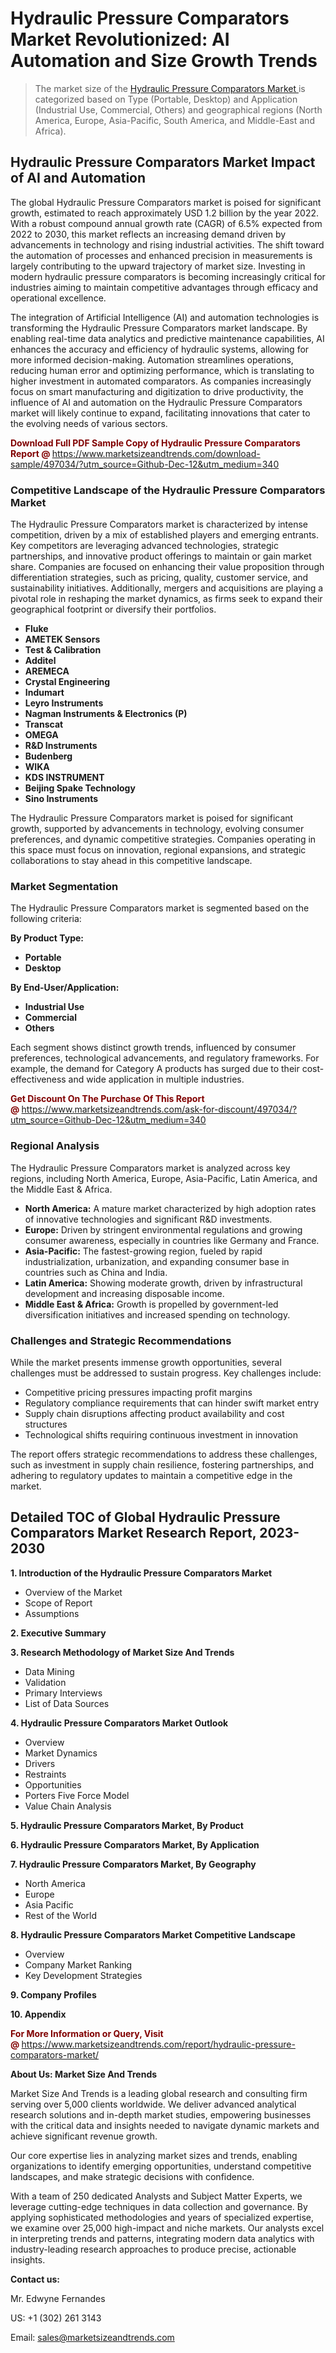<H1>Hydraulic Pressure Comparators Market Revolutionized: AI Automation and Size Growth Trends</H1><blockquote><p>The market size of the <a href="https://www.marketsizeandtrends.com/download-sample/497034/?utm_source=Github-Dec-12&amp;utm_medium=340" target="_blank">Hydraulic Pressure Comparators Market </a>is categorized based on Type (Portable, Desktop) and Application (Industrial Use, Commercial, Others) and geographical regions (North America, Europe, Asia-Pacific, South America, and Middle-East and Africa).</p></blockquote><p><h2>Hydraulic Pressure Comparators Market Impact of AI and Automation</h2><p>The global Hydraulic Pressure Comparators market is poised for significant growth, estimated to reach approximately USD 1.2 billion by the year 2022. With a robust compound annual growth rate (CAGR) of 6.5% expected from 2022 to 2030, this market reflects an increasing demand driven by advancements in technology and rising industrial activities. The shift toward the automation of processes and enhanced precision in measurements is largely contributing to the upward trajectory of market size. Investing in modern hydraulic pressure comparators is becoming increasingly critical for industries aiming to maintain competitive advantages through efficacy and operational excellence.</p><p>The integration of Artificial Intelligence (AI) and automation technologies is transforming the Hydraulic Pressure Comparators market landscape. By enabling real-time data analytics and predictive maintenance capabilities, AI enhances the accuracy and efficiency of hydraulic systems, allowing for more informed decision-making. Automation streamlines operations, reducing human error and optimizing performance, which is translating to higher investment in automated comparators. As companies increasingly focus on smart manufacturing and digitization to drive productivity, the influence of AI and automation on the Hydraulic Pressure Comparators market will likely continue to expand, facilitating innovations that cater to the evolving needs of various sectors.</p></p><p><strong><span style="color: #800000;">Download Full PDF Sample Copy of Hydraulic Pressure Comparators Report @</span>&nbsp;</strong><a href="https://www.marketsizeandtrends.com/download-sample/497034/?utm_source=Github-Dec-12&amp;utm_medium=340">https://www.marketsizeandtrends.com/download-sample/497034/?utm_source=Github-Dec-12&amp;utm_medium=340</a></p><h3>Competitive Landscape of the Hydraulic Pressure Comparators Market</h3><p>The Hydraulic Pressure Comparators market is characterized by intense competition, driven by a mix of established players and emerging entrants. Key competitors are leveraging advanced technologies, strategic partnerships, and innovative product offerings to maintain or gain market share. Companies are focused on enhancing their value proposition through differentiation strategies, such as pricing, quality, customer service, and sustainability initiatives. Additionally, mergers and acquisitions are playing a pivotal role in reshaping the market dynamics, as firms seek to expand their geographical footprint or diversify their portfolios.</p><p><strong><p><ul><li>Fluke </li><li> AMETEK Sensors </li><li> Test & Calibration </li><li> Additel </li><li> AREMECA </li><li> Crystal Engineering </li><li> Indumart </li><li> Leyro Instruments </li><li> Nagman Instruments & Electronics (P) </li><li> Transcat </li><li> OMEGA </li><li> R&D Instruments </li><li> Budenberg </li><li> WIKA </li><li> KDS INSTRUMENT </li><li> Beijing Spake Technology </li><li> Sino Instruments</p></li></ul></p></strong></p><p>The Hydraulic Pressure Comparators market is poised for significant growth, supported by advancements in technology, evolving consumer preferences, and dynamic competitive strategies. Companies operating in this space must focus on innovation, regional expansions, and strategic collaborations to stay ahead in this competitive landscape.</p><h3>Market Segmentation</h3><p>The Hydraulic Pressure Comparators market is segmented based on the following criteria:</p><p><strong>By Product Type:</strong></p><p><strong><p><ul><li>Portable </li><li> Desktop</p></li></ul></p></strong></p><p><strong>By End-User/Application:</strong></p><p><strong><p><ul><li>Industrial Use </li><li> Commercial </li><li> Others</p></li></ul></p></strong></p><p>Each segment shows distinct growth trends, influenced by consumer preferences, technological advancements, and regulatory frameworks. For example, the demand for Category A products has surged due to their cost-effectiveness and wide application in multiple industries.</p><p><strong><span style="color: #800000;">Get Discount On The Purchase Of This Report @&nbsp;</span></strong><a href="https://www.marketsizeandtrends.com/ask-for-discount/497034/?utm_source=Github-Dec-12&amp;utm_medium=340">https://www.marketsizeandtrends.com/ask-for-discount/497034/?utm_source=Github-Dec-12&amp;utm_medium=340</a></p><h3>Regional Analysis</h3><p>The Hydraulic Pressure Comparators market is analyzed across key regions, including North America, Europe, Asia-Pacific, Latin America, and the Middle East &amp; Africa.</p><ul><li><strong>North America:</strong> A mature market characterized by high adoption rates of innovative technologies and significant R&amp;D investments.</li><li><strong>Europe:</strong> Driven by stringent environmental regulations and growing consumer awareness, especially in countries like Germany and France.</li><li><strong>Asia-Pacific:</strong> The fastest-growing region, fueled by rapid industrialization, urbanization, and expanding consumer base in countries such as China and India.</li><li><strong>Latin America:</strong> Showing moderate growth, driven by infrastructural development and increasing disposable income.</li><li><strong>Middle East &amp; Africa:</strong> Growth is propelled by government-led diversification initiatives and increased spending on technology.</li></ul><h3>Challenges and Strategic Recommendations</h3><p>While the market presents immense growth opportunities, several challenges must be addressed to sustain progress. Key challenges include:</p><ul><li>Competitive pricing pressures impacting profit margins</li><li>Regulatory compliance requirements that can hinder swift market entry</li><li>Supply chain disruptions affecting product availability and cost structures</li><li>Technological shifts requiring continuous investment in innovation</li></ul><p>The report offers strategic recommendations to address these challenges, such as investment in supply chain resilience, fostering partnerships, and adhering to regulatory updates to maintain a competitive edge in the market.</p><h2>Detailed TOC of Global Hydraulic Pressure Comparators Market Research Report, 2023-2030</h2><p><strong>1. Introduction of the Hydraulic Pressure Comparators Market</strong></p><ul><li>Overview of the Market</li><li>Scope of Report</li><li>Assumptions&nbsp;</li></ul><p><strong>2. Executive Summary</strong></p><p><strong>3. Research Methodology of <strong>Market Size And Trends</strong></strong></p><ul><li>Data Mining</li><li>Validation</li><li>Primary Interviews</li><li>List of Data Sources&nbsp;</li></ul><p><strong>4. Hydraulic Pressure Comparators Market Outlook</strong></p><ul><li>Overview</li><li>Market Dynamics</li><li>Drivers</li><li>Restraints</li><li>Opportunities</li><li>Porters Five Force Model</li><li>Value Chain Analysis&nbsp;</li></ul><p><strong>5. Hydraulic Pressure Comparators Market, By Product</strong></p><p><strong>6. Hydraulic Pressure Comparators Market, By Application</strong></p><p><strong>7. Hydraulic Pressure Comparators Market, By Geography</strong></p><ul><li>North America</li><li>Europe</li><li>Asia Pacific</li><li>Rest of the World&nbsp;</li></ul><p><strong>8. Hydraulic Pressure Comparators Market Competitive Landscape</strong></p><ul><li>Overview</li><li>Company Market Ranking</li><li>Key Development Strategies&nbsp;</li></ul><p><strong>9. Company Profiles</strong></p><p><strong>10. Appendix</strong></p><p><strong><span style="color: #800000;">For More Information or Query, Visit @&nbsp;</span></strong><a href="https://www.marketsizeandtrends.com/report/hydraulic-pressure-comparators-market/">https://www.marketsizeandtrends.com/report/hydraulic-pressure-comparators-market/</a></p><p></p><p><strong>About Us:&nbsp;Market Size And Trends</strong></p><p>Market Size And Trends&nbsp;is a leading global research and consulting firm serving over 5,000 clients worldwide. We deliver advanced analytical research solutions and in-depth market studies, empowering businesses with the critical data and insights needed to navigate dynamic markets and achieve significant revenue growth.</p><p>Our core expertise lies in analyzing market sizes and trends, enabling organizations to identify emerging opportunities, understand competitive landscapes, and make strategic decisions with confidence.</p><p>With a team of 250 dedicated Analysts and Subject Matter Experts, we leverage cutting-edge techniques in data collection and governance. By applying sophisticated methodologies and years of specialized expertise, we examine over 25,000 high-impact and niche markets. Our analysts excel in interpreting trends and patterns, integrating modern data analytics with industry-leading research approaches to produce precise, actionable insights.</p><p><strong>Contact us:</strong></p><p>Mr. Edwyne Fernandes</p><p>US: +1 (302) 261 3143</p><p>Email: <a href="mailto:sales@marketsizeandtrends.com">sales@marketsizeandtrends.com</a>&nbsp;</p>
